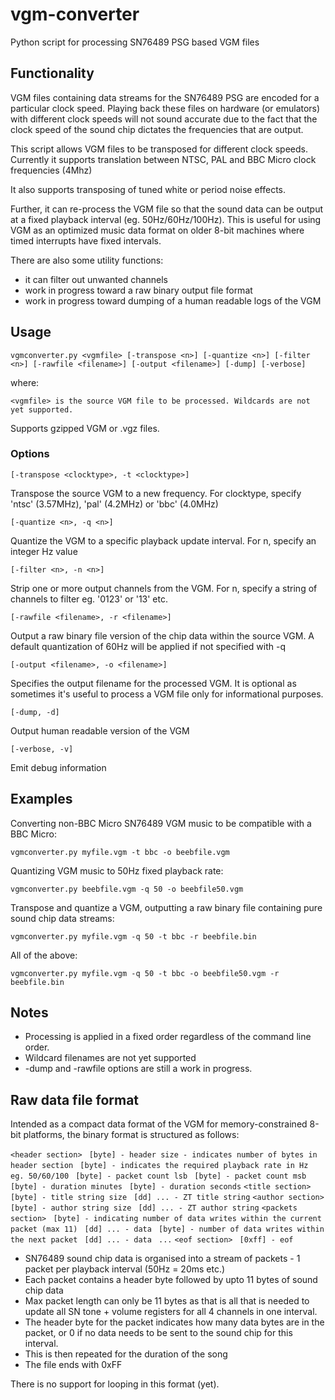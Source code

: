 # vgm-converter
Python script for processing SN76489 PSG based VGM files 

## Functionality
VGM files containing data streams for the SN76489 PSG are encoded for a particular clock speed.
Playing back these files on hardware (or emulators) with different clock speeds will not sound accurate
due to the fact that the clock speed of the sound chip dictates the frequencies that are output.

This script allows VGM files to be transposed for different clock speeds. Currently it supports translation
between NTSC, PAL and BBC Micro clock frequencies (4Mhz)

It also supports transposing of tuned white or period noise effects.

Further, it can re-process the VGM file so that the sound data can be output at a fixed playback interval (eg. 50Hz/60Hz/100Hz).
This is useful for using VGM as an optimized music data format on older 8-bit machines where timed interrupts have fixed intervals.
 
There are also some utility functions:
 - it can filter out unwanted channels
 - work in progress toward a raw binary output file format
 - work in progress toward dumping of a human readable logs of the VGM
 

## Usage

`vgmconverter.py <vgmfile> [-transpose <n>] [-quantize <n>] [-filter <n>] [-rawfile <filename>] [-output <filename>] [-dump] [-verbose]`


where:

`<vgmfile> is the source VGM file to be processed. Wildcards are not yet supported.`

Supports gzipped VGM or .vgz files.

### Options


`[-transpose <clocktype>, -t <clocktype>]`

Transpose the source VGM to a new frequency. For clocktype, specify 'ntsc' (3.57MHz), 'pal' (4.2MHz) or 'bbc' (4.0MHz)

`[-quantize <n>, -q <n>]`

Quantize the VGM to a specific playback update interval. For n, specify an integer Hz value

`[-filter <n>, -n <n>] `

Strip one or more output channels from the VGM. For n, specify a string of channels to filter eg. '0123' or '13' etc.

`[-rawfile <filename>, -r <filename>] `

Output a raw binary file version of the chip data within the source VGM. A default quantization of 60Hz will be applied if not specified with -q

`[-output <filename>, -o <filename>] `

Specifies the output filename for the processed VGM. It is optional as sometimes it's useful to process a VGM file only for informational purposes.

`[-dump, -d] `

Output human readable version of the VGM

`[-verbose, -v] `

Emit debug information


## Examples

Converting non-BBC Micro SN76489 VGM music to be compatible with a BBC Micro:

`vgmconverter.py myfile.vgm -t bbc -o beebfile.vgm`

Quantizing VGM music to 50Hz fixed playback rate:

`vgmconverter.py beebfile.vgm -q 50 -o beebfile50.vgm`

Transpose and quantize a VGM, outputting a raw binary file containing pure sound chip data streams:

`vgmconverter.py myfile.vgm -q 50 -t bbc -r beebfile.bin`

All of the above:

`vgmconverter.py myfile.vgm -q 50 -t bbc -o beebfile50.vgm -r beebfile.bin`

## Notes

* Processing is applied in a fixed order regardless of the command line order.
* Wildcard filenames are not yet supported
* -dump and -rawfile options are still a work in progress.

## Raw data file format

Intended as a compact data format of the VGM for memory-constrained 8-bit platforms, the binary format is structured as follows:

`<header section>`
` [byte] - header size - indicates number of bytes in header section`
` [byte] - indicates the required playback rate in Hz eg. 50/60/100`
` [byte] - packet count lsb`
` [byte] - packet count msb`
` [byte] - duration minutes`
` [byte] - duration seconds`
`<title section>`
` [byte] - title string size`
` [dd] ... - ZT title string`
`<author section>`
` [byte] - author string size`
` [dd] ... - ZT author string`
`<packets section>`
` [byte] - indicating number of data writes within the current packet (max 11)`
` [dd] ... - data`
` [byte] - number of data writes within the next packet`
` [dd] ... - data`
` ...`
`<eof section>`
` [0xff] - eof`
	
	
* SN76489 sound chip data is organised into a stream of packets - 1 packet per playback interval (50Hz = 20ms etc.)
* Each packet contains a header byte followed by upto 11 bytes of sound chip data
* Max packet length can only be 11 bytes as that is all that is needed to update all SN tone + volume registers for all 4 channels in one interval.
* The header byte for the packet indicates how many data bytes are in the packet, or 0 if no data needs to be sent to the sound chip for this interval.
* This is then repeated for the duration of the song
* The file ends with 0xFF

There is no support for looping in this format (yet).


